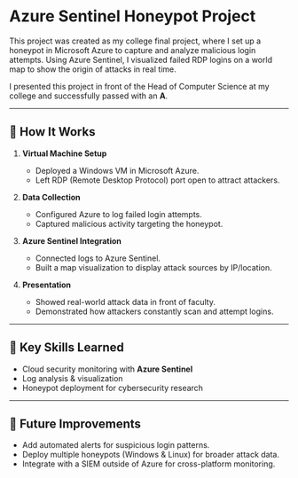 # Azure Sentinel Honeypot Project  

This project was created as my college final project, where I set up a honeypot in Microsoft Azure to capture and analyze malicious login attempts. Using Azure Sentinel, I visualized failed RDP logins on a world map to show the origin of attacks in real time.  

I presented this project in front of the Head of Computer Science at my college and successfully passed with an **A**.  

---

## 🔹 How It Works  

1. **Virtual Machine Setup**  
   - Deployed a Windows VM in Microsoft Azure.  
   - Left RDP (Remote Desktop Protocol) port open to attract attackers.  

2. **Data Collection**  
   - Configured Azure to log failed login attempts.  
   - Captured malicious activity targeting the honeypot.  

3. **Azure Sentinel Integration**  
   - Connected logs to Azure Sentinel.  
   - Built a map visualization to display attack sources by IP/location.  

4. **Presentation**  
   - Showed real-world attack data in front of faculty.  
   - Demonstrated how attackers constantly scan and attempt logins.  

---

## 🔹 Key Skills Learned  
- Cloud security monitoring with **Azure Sentinel**  
- Log analysis & visualization  
- Honeypot deployment for cybersecurity research  

---

## 🔹 Future Improvements  
- Add automated alerts for suspicious login patterns.  
- Deploy multiple honeypots (Windows & Linux) for broader attack data.  
- Integrate with a SIEM outside of Azure for cross-platform monitoring.  


 

